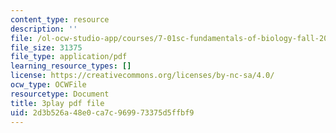 ```yaml
---
content_type: resource
description: ''
file: /ol-ocw-studio-app/courses/7-01sc-fundamentals-of-biology-fall-2011/2d3b526a48e0ca7c969973375d5ffbf9_3edzxv_mYZk.pdf
file_size: 31375
file_type: application/pdf
learning_resource_types: []
license: https://creativecommons.org/licenses/by-nc-sa/4.0/
ocw_type: OCWFile
resourcetype: Document
title: 3play pdf file
uid: 2d3b526a-48e0-ca7c-9699-73375d5ffbf9
---
```


